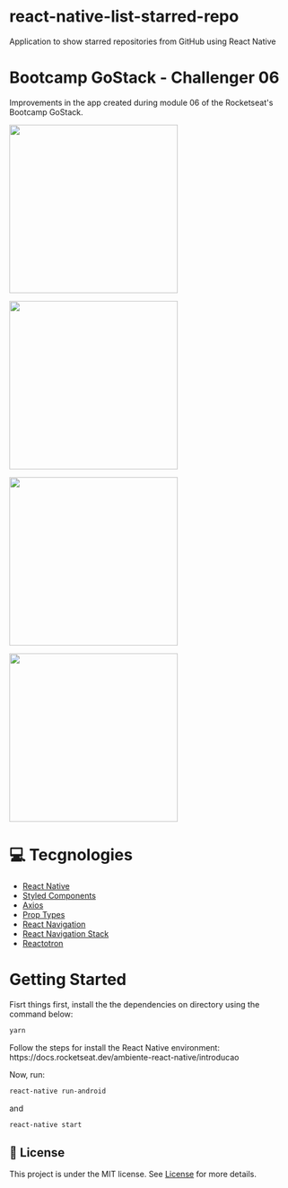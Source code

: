 # react-native-list-starred-repo
Application to show starred repositories from GitHub using React Native

# Bootcamp GoStack - Challenger 06

Improvements in the app created during module 06 of the Rocketseat's Bootcamp GoStack.

<img src=".github/img01.jpeg" width="300px" /> <br/>

<img src=".github/img02.jpeg" width="300px" /> <br/>

<img src=".github/img03.jpeg" width="300px" /> <br/>

<img src=".github/img04.jpeg" width="300px" /> <br/>

# :computer: Tecgnologies

<ul>
  <li><a href="https://reactnative.dev/?utm_source=jobhired.io">React Native</a></li>
  <li><a href="https://styled-components.com/docs/basics">Styled Components</a></li>
  <li><a href="https://github.com/axios/axios">Axios</a></li>
  <li><a href="https://www.npmjs.com/package/prop-types">Prop Types</a></li>
  <li><a href="https://reactnavigation.org/docs/getting-started/">React Navigation</a></li>
  <li><a href="https://reactnavigation.org/docs/hello-react-navigation">React Navigation Stack</a></li>
  <li><a href="https://github.com/infinitered/reactotron/blob/master/docs/quick-start-react-native.md">Reactotron</a></li>
</ul>

# Getting Started

Fisrt things first, install the the dependencies on directory using the command below:

```bash
yarn

```

<p>Follow the steps for install the React Native environment: https://docs.rocketseat.dev/ambiente-react-native/introducao</p>

<p>Now, run:</p>

```bash
react-native run-android

```

and

```bash
react-native start

```



## :memo: License

This project is under the MIT license. See [License](LICENSE.md) for more details.

